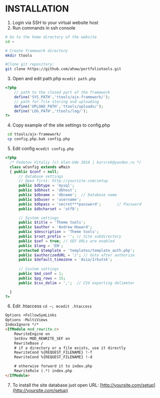 # INSTALLATION
1. Login via SSH to your virtual website host
2. Run commands in ssh console
``` bash
# Go to the home directory of the website
cd ~

# Create framework directory
mkdir ttools

#Clone git repository:
git clone https://github.com/ahow/portfoliotools.git
```
3. Open and edit path.php `mcedit path.php`
``` php
<?php
    // path to the closed part of the framework
    define('SYS_PATH','ttools/ajx-framework/');
    // path for file storing and uploading
    define('UPLOAD_PATH','ttools/uploads/');
    define('LOG_PATH','ttools/log/');
?>
```
4. Copy example of the site settings to config.php 
``` bash
 cd ttools/ajx-framework/
 cp config.php.bak config.php
```
5. Edit config `mcedit config.php`
``` php
<?php
  /* Fedotov Vitaliy (c) Ulan-Ude 2016 | kursruk@yandex.ru */
  class wConfig extends wMain
  { public $conf = null;
      // Database settings
      // Open first: http://yoursite.com/setup
      public $dbtype = 'mysql';
      public $dbhost = 'dbhost';
      public $dbname = 'dbname';  // Database name
      public $dbuser = 'username';
      public $dbpass = 'secret***password';       // Password
      public $dbcharset = 'utf8';

      // System settings
      public $title = 'Theme tools';
      public $author = 'Andrew Howard';
      public $description = 'Theme tools';
      public $root_prefix = ''; // Site subdirectory
      public $sef = true; // SEF URLs are enabled
      public $lang = 'EN';
      protected $template = 'templates/template_auth.php';
      public $authorizedURL = '/'; // Goto after authorize
      public $default_timezone = 'Asia/Irkutsk';
            
      // Custom settings
      public $md_conf = 1;
      public $pg_rows = 15;
      public $csv_delim = ',';  // CSV exporting delimeter

  }
?>
```
6. Edit .htaccess `cd ~; mcedit .htaccess`
``` html
Options +FollowSymLinks
Options -MultiViews
IndexIgnore */*
<IfModule mod_rewrite.c>
    RewriteEngine on
    SetEnv MOD_REWRITE_SEF on
    RewriteBase /
    # if a directory or a file exists, use it directly
    RewriteCond %{REQUEST_FILENAME} !-f
    RewriteCond %{REQUEST_FILENAME} !-d

    # otherwise forward it to index.php
    RewriteRule (.*) index.php
</IfModule>
```
7. To install the site database just open URL: [http://yoursite.com/setup](http://yoursite.com/setup)

